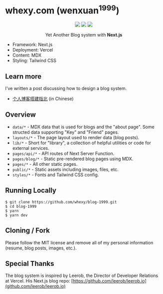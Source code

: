 # whexy.com (wenxuan<sup>1999</sup>)

<p align="center">
<img src="https://img.shields.io/github/license/whexy/blog-1999?" />
<img src="https://img.shields.io/github/deployments/whexy/blog-1999/production?label=vercel&logo=vercel&logoColor=vercel?" />
<img src="https://img.shields.io/badge/Powered%20by-React-blue" />
</p>

<p align="center">
  Yet Another Blog system with <b>Next.js</b>
</p>

- Framework: Next.js
- Deployment: Vercel
- Content: MDX
- Styling: Tailwind CSS

## Learn more
I've written a post discussing how to design a blog system.

- [个人博客搭建指北](https://www.whexy.com/posts/blog-diy) (in Chinese)

## Overview

- `data/*` - MDX data that is used for blogs and the "about page". Some structed data supporting "Key" and "Friend" pages.
- `layouts/*` - The page layout used to render data (blog posts).
- `lib/*` - Short for "library", a collection of helpful utilities or code for external services.
- `pages/api/*` - API routes of Next Server Function.
- `pages/blog/*` - Static pre-rendered blog pages using MDX.
- `pages/*` - All other static pages.
- `public/*` - Static assets including images, files, etc.
- `styles/*` - Fonts and Tailwind CSS config.

## Running Locally
```shell
$ git clone https://github.com/whexy/blog-1999.git
$ cd blog-1999
$ yarn
$ yarn dev
```

## Cloning / Fork
Please follow the MIT license and remove all of my personal information (resume, blog posts, images, etc.).

## Special Thanks
The blog system is inspired by Leerob, the Director of Developer Relations at Vercel. His Next.js blog repo: [https://github.com/leerob/leerob.io](github.com/leerob/leerob.io)